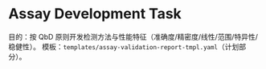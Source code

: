 # Assay Development Task

目的：按 QbD 原则开发检测方法与性能特征（准确度/精密度/线性/范围/特异性/稳健性）。
模板：`templates/assay-validation-report-tmpl.yaml`（计划部分）。
